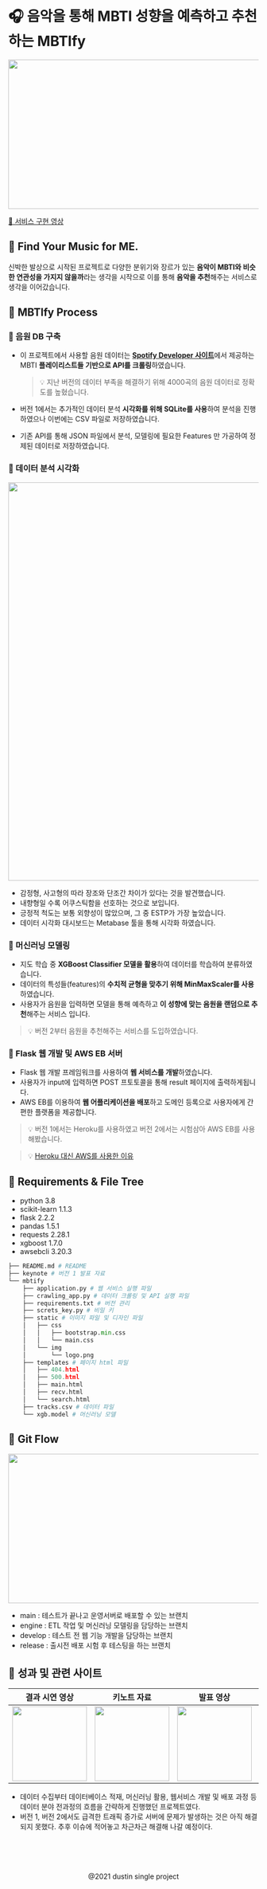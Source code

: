 # 🎧 음악을 통해 MBTI 성향을 예측하고 추천하는 MBTIfy

<a href="http://www.mbtify.ml"><img src="https://github.com/dustin-kang/db-music-mbti-classification/blob/main/keynote/title2.png?raw=true" width="1000" height="300"></a>

[📱 서비스 구현 영상](https://youtube.com/shorts/OBD342fP8Pk?feature=share)

## 🎵 Find Your Music for ME.
신박한 발상으로 시작된 프로젝트로 다양한 분위기와 장르가 있는 **음악이 MBTI와 비슷한 연관성을 가지지 않을까**라는 생각을 시작으로 이를 통해 **음악을 추천**해주는 서비스로 생각을 이어갔습니다.

## 🎵 MBTIfy Process



### 🔷 음원 DB 구축
- 이 프로젝트에서 사용할 음원 데이터는 [**Spotify Developer 사이트**](https://developer.spotify.com/)에서 제공하는 MBTI **플레이리스트들 기반으로 API를 크롤링**하였습니다.
  >  💡 지난 버전의 데이터 부족을 해결하기 위해 4000곡의 음원 데이터로 정확도를 높혔습니다.

- 버전 1에서는 추가적인 데이터 분석 **시각화를 위해 SQLite를 사용**하여 분석을 진행하였으나 이번에는 CSV 파일로 저장하였습니다.
- 기존 API를 통해 JSON 파일에서 분석, 모델링에 필요한 Features 만 가공하여 정제된 데이터로 저장하였습니다. 

### 🔷 데이터 분석 시각화
<center><img src="https://github.com/dustin-kang/db-music-mbti-classification/blob/main/keynote/EDA%20Dashboard.png?raw=true" width="800"> </center>
  
- 감정형, 사고형의 따라 장조와 단조간 차이가 있다는 것을 발견했습니다.
- 내향형일 수록 어쿠스틱함을 선호하는 것으로 보입니다.
- 긍정적 척도는 보통 외향성이 많았으며, 그 중 ESTP가 가장 높았습니다.
- 데이터 시각화 대시보드는 Metabase 툴을 통해 시각화 하였습니다.

### 🔷 머신러닝 모델링
- 지도 학습 중 **XGBoost Classifier 모델을 활용**하여 데이터를 학습하여 분류하였습니다.
- 데이터의 특성들(features)의 **수치적 균형을 맞추기 위해 MinMaxScaler를 사용**하였습니다.
- 사용자가 음원을 입력하면 모델을 통해 예측하고 **이 성향에 맞는 음원을 랜덤으로 추천**해주는 서비스 입니다.
> 💡 버전 2부터 음원을 추천해주는 서비스를 도입하였습니다.

### 🔷 Flask 웹 개발 및 AWS EB 서버
- Flask 웹 개발 프레임워크를 사용하여 **웹 서비스를 개발**하였습니다.
- 사용자가 input에 입력하면 POST 프토토콜을 통해 result 페이지에 출력하게됩니다.
- AWS EB를 이용하여 **웹 어플리케이션을 배포**하고 도메인 등록으로 사용자에게 간편한 플랫폼을 제공합니다.
> 💡 버전 1에서는 Heroku를 사용하였고 버전 2에서는 시험삼아 AWS EB를 사용해봤습니다.

> 💡 [Heroku 대신 AWS를 사용한 이유](https://github.com/dustin-kang/db-music-mbti-classification/issues/16#issue-1434680476)


## 🎵 Requirements & File Tree
- python 3.8
- scikit-learn 1.1.3
- flask 2.2.2
- pandas 1.5.1
- requests 2.28.1
- xgboost 1.7.0
- awsebcli 3.20.3

```py
├── README.md # README 
├── keynote # 버전 1 발표 자료
└── mbtify 
    ├── application.py # 웹 서비스 실행 파일
    ├── crawling_app.py # 데이터 크롤링 및 API 실행 파일
    ├── requirements.txt # 버전 관리
    ├── screts_key.py # 비밀 키
    ├── static # 이미지 파일 및 디자인 파일
    │   ├── css
    │   │   ├── bootstrap.min.css
    │   │   └── main.css
    │   └── img
    │       └── logo.png
    ├── templates # 페이지 html 파일
    │   ├── 404.html
    │   ├── 500.html
    │   ├── main.html
    │   ├── recv.html
    │   └── search.html
    ├── tracks.csv # 데이터 파일
    └── xgb.model # 머신러닝 모델
```

## 🎵 Git Flow
<img src="https://github.com/dustin-kang/db-music-mbti-classification/blob/main/keynote/gitflow.png?raw=true" width="1000" height="300">

- main : 테스트가 끝나고 운영서버로 배포할 수 있는 브랜치
- engine : ETL 작업 및 머신러닝 모델링을 담당하는 브랜치
- develop : 테스트 전 웹 기능 개발을 담당하는 브랜치
- release : 출시전 배포 시험 후 테스팅을 하는 브랜치

##  🎵 성과 및 관련 사이트

|결과 시연 영상|키노트 자료|발표 영상|배포 후 이슈|
|---|---|---|---|
|<a href="https://youtube.com/shorts/OBD342fP8Pk?feature=share"><img src="https://github.com/dustin-kang/db-music-mbti-classification/blob/main/mbtify/static/img/logo.png?raw=true" width="150"></a>|<a href="https://github.com/dustin-kang/Proj3_MusicMBTIClassfication/blob/main/keynote/Keynote.zip"><img src="https://help.apple.com/assets/62E31B0DCD51FF6A7744DA41/62E31B10CD51FF6A7744DA65/ko_KR/9f4f29146401b66b0d7a0668c3345ff4.png" width="150"></a>|<a href="https://www.youtube.com/watch?v=gowY7fZMITE&feature=youtu.be"><img src="https://cdn-icons-png.flaticon.com/512/1384/1384060.png" width="150"></a>|<a href="https://github.com/dustin-kang/db-music-mbti-classification/issues/17"><img src="https://upload.wikimedia.org/wikipedia/commons/thumb/b/bc/Commons-emblem-issue.svg/768px-Commons-emblem-issue.svg.png" width="150"></a>|


- 데이터 수집부터 데이터베이스 적재, 머신러닝 활용, 웹서비스 개발 및 배포 과정 등 데이터 분야 전과정의 흐름을 간략하게 진행했던 프로젝트였다.
- 버전 1, 버전 2에서도 급격한 트래픽 증가로 서버에 문제가 발생하는 것은 아직 해결되지 못했다. 추후 이슈에 적어놓고 차근차근 해결해 나갈 예정이다.


<br>
<br>
<br>
<br>

<center> @2021 dustin single project </center>
